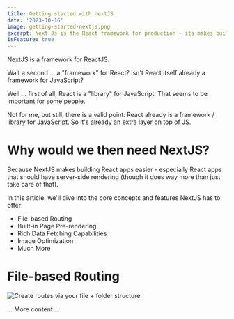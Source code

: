 ```yaml
---
title: Getting started with nextJS
date: '2023-10-16'
image: getting-started-nextjs.png
excerpt: Next Js is the React framework for production - its makes building fullstack React apps ans sites a breeze and ships with built-in SSR
isFeature: true
---
```


NextJS is a framework for ReactJS.

Wait a second ... a "framework" for React? Isn't React itself already a framework for JavaScript?

Well ... first of all, React is a "library" for JavaScript. That seems to be important for some people.

Not for me, but still, there is a valid point: React already is a framework / library for JavaScript. So it's already an extra layer on top of JS.

# Why would we then need NextJS?
Because NextJS makes building React apps easier - especially React apps that should have server-side rendering (though it does way more than just take care of that).

In this article, we'll dive into the core concepts and features NextJS has to offer:
- File-based Routing
- Built-in Page Pre-rendering
- Rich Data Fetching Capabilities
- Image Optimization
- Much More
# File-based Routing
![Create routes via your file + folder structure](nextjs-file-based-routing.png)

... More content ...